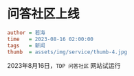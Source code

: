 # 问答社区上线

```ini
author = 若海
time   = 2023-08-16 02:00:00
tags   = 新闻
thumb  = assets/img/service/thumb-4.jpg
```

2023年8月16日，`TDP 问答社区` 网站试运行
